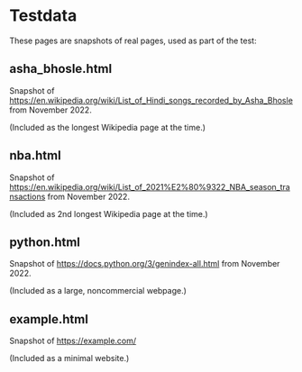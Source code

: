 # Testdata

These pages are snapshots of real pages, used as part of the test:

## asha_bhosle.html

Snapshot of https://en.wikipedia.org/wiki/List_of_Hindi_songs_recorded_by_Asha_Bhosle from November 2022.

(Included as the longest Wikipedia page at the time.)

## nba.html

Snapshot of https://en.wikipedia.org/wiki/List_of_2021%E2%80%9322_NBA_season_transactions from November 2022.

(Included as 2nd longest Wikipedia page at the time.)

## python.html

Snapshot of https://docs.python.org/3/genindex-all.html from November 2022.

(Included as a large, noncommercial webpage.)

## example.html

Snapshot of https://example.com/

(Included as a minimal website.)
